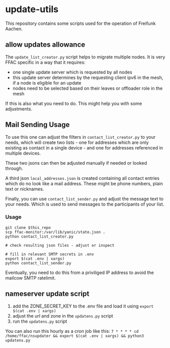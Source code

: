 <!--
SPDX-License-Identifier: BSD-2-Clause
-->
#  update-utils

This repository contains some scripts used for the operation of Freifunk Aachen.

## allow updates allowance 

The `update_list_creator.py` script helps to migrate multiple nodes.
It is very FFAC specific in a way that it requires:

* one single update server which is requested by all nodes
* this update server determines by the requesting client ipv6 in the mesh, if a node is eligible for an update
* nodes need to be selected based on their leaves or offloader role in the mesh

If this is also what you need to do.
This might help you with some adjustments.


## Mail Sending Usage

To use this one can adjust the filters in `contact_list_creator.py` to your needs, which will create two lists - one for addresses which are only existing as contact in a single device - and one for addresses referenced in multiple devices.

These two jsons can then be adjusted manually if needed or looked through.

A third json `local_addresses.json` is created containing all contact entries which do no look like a mail address.
These might be phone numbers, plain text or nicknames.

Finally, you can use `contact_list_sender.py` and adjust the message text to your needs.
Which is used to send messages to the participants of your list.

### Usage

```
git clone $this_repo
scp ffac-monitor:/var/lib/yanic/state.json .
python contact_list_creator.py

# check resulting json files - adjust or inspect

# fill in relevant SMTP secrets in .env
export $(cat .env | xargs)
python contact_list_sender.py
```

Eventually, you need to do this from a priviliged IP address to avoid the mailcow SMTP ratelimit.

## nameserver update script

1. add the ZONE_SECRET_KEY to the .env file and load it using `export $(cat .env | xargs)`
2. adjust the url and zone in the `updatens.py` script
3. run the `updatens.py` script

You can also run this hourly as a cron job like this:
`7 * * * * cd /home/ffac/nsupdater && export $(cat .env | xargs) && python3 updatens.py`
